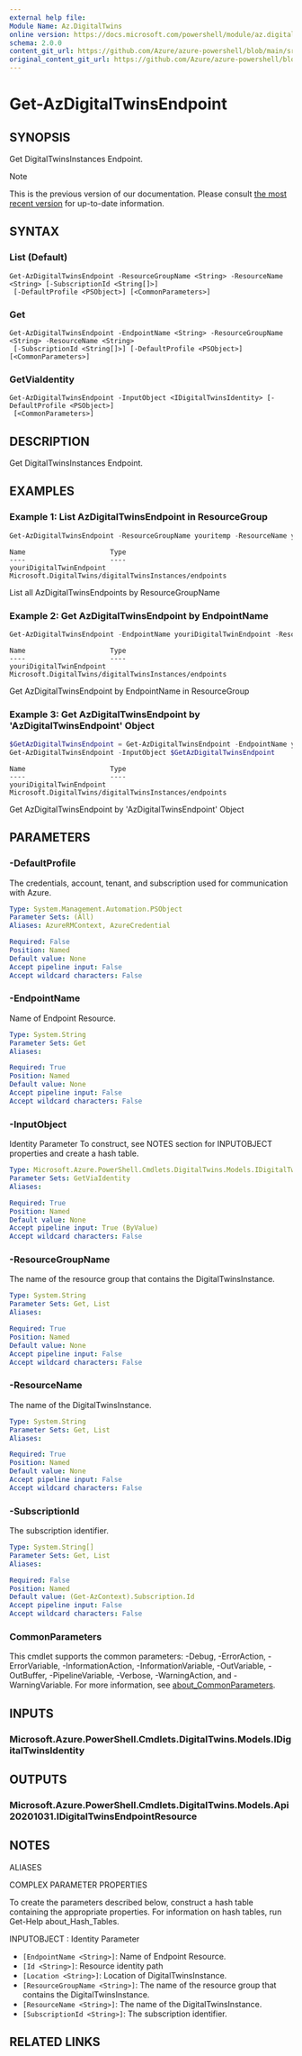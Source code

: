 ```yaml
---
external help file: 
Module Name: Az.DigitalTwins
online version: https://docs.microsoft.com/powershell/module/az.digitaltwins/get-azdigitaltwinsendpoint
schema: 2.0.0
content_git_url: https://github.com/Azure/azure-powershell/blob/main/src/DigitalTwins/help/Get-AzDigitalTwinsEndpoint.md
original_content_git_url: https://github.com/Azure/azure-powershell/blob/main/src/DigitalTwins/help/Get-AzDigitalTwinsEndpoint.md
---
```


# Get-AzDigitalTwinsEndpoint

## SYNOPSIS
Get DigitalTwinsInstances Endpoint.

> [!NOTE]
>This is the previous version of our documentation. Please consult [the most recent version](/powershell/module/az.digitaltwins/get-azdigitaltwinsendpoint) for up-to-date information.

## SYNTAX

### List (Default)
```
Get-AzDigitalTwinsEndpoint -ResourceGroupName <String> -ResourceName <String> [-SubscriptionId <String[]>]
 [-DefaultProfile <PSObject>] [<CommonParameters>]
```

### Get
```
Get-AzDigitalTwinsEndpoint -EndpointName <String> -ResourceGroupName <String> -ResourceName <String>
 [-SubscriptionId <String[]>] [-DefaultProfile <PSObject>] [<CommonParameters>]
```

### GetViaIdentity
```
Get-AzDigitalTwinsEndpoint -InputObject <IDigitalTwinsIdentity> [-DefaultProfile <PSObject>]
 [<CommonParameters>]
```

## DESCRIPTION
Get DigitalTwinsInstances Endpoint.

## EXAMPLES

### Example 1: List AzDigitalTwinsEndpoint in ResourceGroup
```powershell
Get-AzDigitalTwinsEndpoint -ResourceGroupName youritemp -ResourceName youriDigitalTwinsTest
```

```output
Name                     Type
----                     ----
youriDigitalTwinEndpoint Microsoft.DigitalTwins/digitalTwinsInstances/endpoints
```

List all AzDigitalTwinsEndpoints by ResourceGroupName

### Example 2: Get AzDigitalTwinsEndpoint by EndpointName
```powershell
Get-AzDigitalTwinsEndpoint -EndpointName youriDigitalTwinEndpoint -ResourceGroupName youritemp -ResourceName youriDigitalTwinsTest
```

```output
Name                     Type
----                     ----
youriDigitalTwinEndpoint Microsoft.DigitalTwins/digitalTwinsInstances/endpoints
```

Get AzDigitalTwinsEndpoint by EndpointName in ResourceGroup

### Example 3: Get AzDigitalTwinsEndpoint by 'AzDigitalTwinsEndpoint' Object
```powershell
$GetAzDigitalTwinsEndpoint = Get-AzDigitalTwinsEndpoint -EndpointName youriDigitalTwinEndpoint -ResourceGroupName youritemp -ResourceName youriDigitalTwinsTest
Get-AzDigitalTwinsEndpoint -InputObject $GetAzDigitalTwinsEndpoint
```

```output
Name                     Type
----                     ----
youriDigitalTwinEndpoint Microsoft.DigitalTwins/digitalTwinsInstances/endpoints
```

Get AzDigitalTwinsEndpoint by 'AzDigitalTwinsEndpoint' Object

## PARAMETERS

### -DefaultProfile
The credentials, account, tenant, and subscription used for communication with Azure.

```yaml
Type: System.Management.Automation.PSObject
Parameter Sets: (All)
Aliases: AzureRMContext, AzureCredential

Required: False
Position: Named
Default value: None
Accept pipeline input: False
Accept wildcard characters: False
```

### -EndpointName
Name of Endpoint Resource.

```yaml
Type: System.String
Parameter Sets: Get
Aliases:

Required: True
Position: Named
Default value: None
Accept pipeline input: False
Accept wildcard characters: False
```

### -InputObject
Identity Parameter
To construct, see NOTES section for INPUTOBJECT properties and create a hash table.

```yaml
Type: Microsoft.Azure.PowerShell.Cmdlets.DigitalTwins.Models.IDigitalTwinsIdentity
Parameter Sets: GetViaIdentity
Aliases:

Required: True
Position: Named
Default value: None
Accept pipeline input: True (ByValue)
Accept wildcard characters: False
```

### -ResourceGroupName
The name of the resource group that contains the DigitalTwinsInstance.

```yaml
Type: System.String
Parameter Sets: Get, List
Aliases:

Required: True
Position: Named
Default value: None
Accept pipeline input: False
Accept wildcard characters: False
```

### -ResourceName
The name of the DigitalTwinsInstance.

```yaml
Type: System.String
Parameter Sets: Get, List
Aliases:

Required: True
Position: Named
Default value: None
Accept pipeline input: False
Accept wildcard characters: False
```

### -SubscriptionId
The subscription identifier.

```yaml
Type: System.String[]
Parameter Sets: Get, List
Aliases:

Required: False
Position: Named
Default value: (Get-AzContext).Subscription.Id
Accept pipeline input: False
Accept wildcard characters: False
```

### CommonParameters
This cmdlet supports the common parameters: -Debug, -ErrorAction, -ErrorVariable, -InformationAction, -InformationVariable, -OutVariable, -OutBuffer, -PipelineVariable, -Verbose, -WarningAction, and -WarningVariable. For more information, see [about_CommonParameters](http://go.microsoft.com/fwlink/?LinkID=113216).

## INPUTS

### Microsoft.Azure.PowerShell.Cmdlets.DigitalTwins.Models.IDigitalTwinsIdentity

## OUTPUTS

### Microsoft.Azure.PowerShell.Cmdlets.DigitalTwins.Models.Api20201031.IDigitalTwinsEndpointResource

## NOTES

ALIASES

COMPLEX PARAMETER PROPERTIES

To create the parameters described below, construct a hash table containing the appropriate properties. For information on hash tables, run Get-Help about_Hash_Tables.


INPUTOBJECT <IDigitalTwinsIdentity>: Identity Parameter
  - `[EndpointName <String>]`: Name of Endpoint Resource.
  - `[Id <String>]`: Resource identity path
  - `[Location <String>]`: Location of DigitalTwinsInstance.
  - `[ResourceGroupName <String>]`: The name of the resource group that contains the DigitalTwinsInstance.
  - `[ResourceName <String>]`: The name of the DigitalTwinsInstance.
  - `[SubscriptionId <String>]`: The subscription identifier.

## RELATED LINKS

